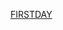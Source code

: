 [FIRSTDAY](https://github.com/jebinjosep/bad/blob/main/Screenshot%20from%202023-05-09%2012-08-54.png)
